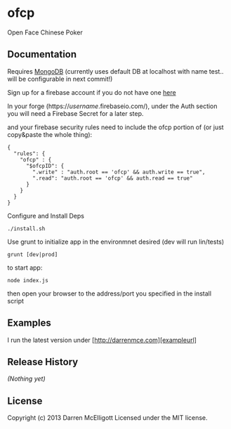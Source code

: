 # ofcp

Open Face Chinese Poker

## Documentation

Requires [MongoDB][mongo] (currently uses default DB at localhost with name test.. will be configurable in next commit!)

[mongo]: http://mongodb.com

Sign up for a firebase account if you do not have one [here][firebase]

[firebase]: http://www.firebase.com

In your forge (https://_username_.firebaseio.com/), under the Auth section you will need a Firebase Secret for a later step.

and your firebase security rules need to include the ofcp portion of (or just copy&paste the whole thing):

```
{
  "rules": {
    "ofcp" : {
      "$ofcpID": {
        ".write" : "auth.root == 'ofcp' && auth.write == true",
        ".read": "auth.root == 'ofcp' && auth.read == true"
      }
    }
  }
}
```

Configure and Install Deps

```
./install.sh
```

Use grunt to initialize app in the environmnet desired (dev will run lin/tests)

```
grunt [dev|prod]
```

to start app:

```
node index.js
```

then open your browser to the address/port you specified in the install script

## Examples
I run the latest version under [http://darrenmce.com][exampleurl]

[exampleurl]: http://darrenmce.com

## Release History
_(Nothing yet)_

## License
Copyright (c) 2013 Darren McElligott
Licensed under the MIT license.
